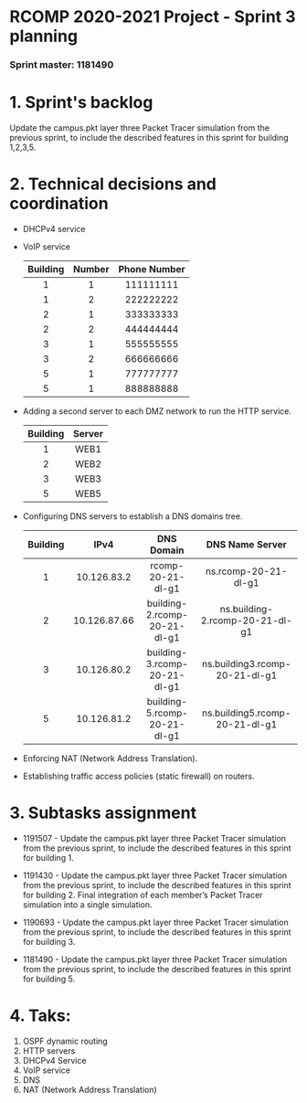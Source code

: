 RCOMP 2020-2021 Project - Sprint 3 planning
===========================================

### Sprint master: 1181490


# 1. Sprint's backlog # 


Update the campus.pkt layer three Packet Tracer simulation from the previous sprint, to include the described features in this sprint for building 1,2,3,5.

# 2. Technical decisions and coordination #

-   DHCPv4 service

-   VoIP service

    |Building|Number   |Phone Number   |
    |:------:|:-------:|:-------:|
    |    1   |   1     |111111111|
    |    1   |   2     |222222222|
    |    2   |   1     |333333333|
    |    2   |   2     |444444444|
    |    3   |   1     |555555555|
    |    3   |   2     |666666666|
    |    5   |    1    |777777777|
    |    5   |    1    |888888888|
    
-   Adding a second server to each DMZ network to run the HTTP service.

    |Building|Server|
    |:------:|:----:|
    |    1   | WEB1|
    |    2   | WEB2|
    |    3   | WEB3|
    |    5   | WEB5|

-   Configuring DNS servers to establish a DNS domains tree.

    |Building|IPv4|DNS Domain|DNS Name Server|
    |:------:|:--:|:--------:|:-------------:|
    | 1 | 10.126.83.2| rcomp-20-21-dl-g1 | ns.rcomp-20-21-dl-g1 |
    | 2 | 10.126.87.66  | building-2.rcomp-20-21-dl-g1 | ns.building-2.rcomp-20-21-dl-g1 |
    | 3 | 10.126.80.2 | building-3.rcomp-20-21-dl-g1 | ns.building3.rcomp-20-21-dl-g1 |
    | 5 | 10.126.81.2 |  building-5.rcomp-20-21-dl-g1|ns.building5.rcomp-20-21-dl-g1 |


-   Enforcing NAT (Network Address Translation).
-   Establishing traffic access policies (static firewall) on routers.
  
# 3. Subtasks assignment #

-   1191507 - Update the campus.pkt layer three Packet Tracer simulation from the
previous sprint, to include the described features in this sprint for
building 1.

-   1191430 - Update the campus.pkt layer three Packet Tracer simulation from the
previous sprint, to include the described features in this sprint for
building 2.
Final integration of each member’s Packet Tracer simulation into a
single simulation.


-  1190693 - Update the campus.pkt layer three Packet Tracer simulation from the
previous sprint, to include the described features in this sprint for
building 3.

- 1181490 - Update the campus.pkt layer three Packet Tracer simulation from the
previous sprint, to include the described features in this sprint for
building 5.


# 4. Taks: #

1.  OSPF dynamic routing 
2.  HTTP servers 
3.  DHCPv4 Service
4.  VoIP service
5.  DNS
6.  NAT (Network Address Translation)

